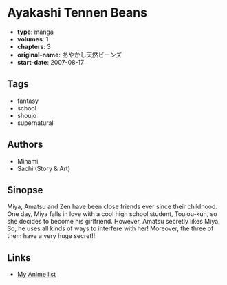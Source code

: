 # Ayakashi Tennen Beans

-   **type**: manga
-   **volumes**: 1
-   **chapters**: 3
-   **original-name**: あやかし天然ビーンズ
-   **start-date**: 2007-08-17

## Tags

-   fantasy
-   school
-   shoujo
-   supernatural

## Authors

-   Minami
-   Sachi (Story & Art)

## Sinopse

Miya, Amatsu and Zen have been close friends ever since their childhood. One day, Miya falls in love with a cool high school student, Toujou-kun, so she decides to become his girlfriend. However, Amatsu secretly likes Miya. So, he uses all kinds of ways to interfere with her! Moreover, the three of them have a very huge secret!!

## Links

-   [My Anime list](https://myanimelist.net/manga/7954/Ayakashi_Tennen_Beans)
